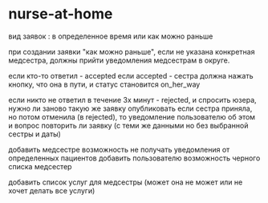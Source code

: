 # nurse-at-home

вид заявок : в определенное время или как можно раньше

при создании заявки "как можно раньше", если не указана конкретная медсестра, должны прийти уведомления медсестрам в округе. 

если кто-то ответил - accepted
если accepted - сестра должна нажать кнопку, что она в пути, и статус становится on_her_way

если никто не ответил в течение 3х минут - rejected, и спросить юзера, нужно ли заново такую же заявку опубликовать
если сестра приняла, но потом отменила (в rejected), то уведомление пользователю об этом и вопрос повторить ли заявку (с теми же данными но без выбранной сестры и даты)


добавить медсестре возможность не получать уведомления от определенных пациентов 
добавить пользователю возможность черного списка медсестер

добавить список услуг для медсестры (может она не может или не хочет делать все услуги)